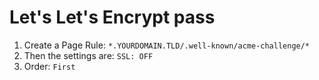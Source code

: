 # Let's Let's Encrypt pass

1. Create a Page Rule: `*.YOURDOMAIN.TLD/.well-known/acme-challenge/*`
2. Then the settings are: `SSL: OFF`
3. Order: `First`

